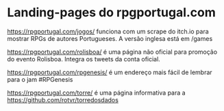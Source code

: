# Landing-pages do rpgportugal.com

https://rpgportugal.com/jogos/ funciona com um scrape do itch.io para mostrar RPGs de autores Portugueses. A versão inglesa está em /games

https://rpgportugal.com/rolisboa/ é uma página não oficial para promoção do evento Rolisboa. Integra os tweets da conta oficial.

https://rpgportugal.com/rpgenesis/ é um endereço mais fácil de lembrar para o jam #RPGenesis

https://rpgportugal.com/torre/ é uma página informativa para a https://github.com/rotvr/torredosdados

